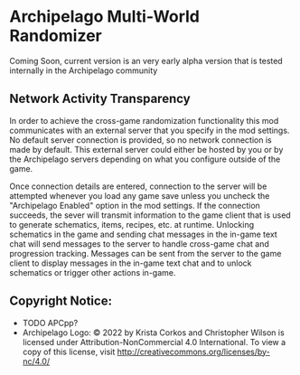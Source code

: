 # Archipelago Multi-World Randomizer

Coming Soon, current version is an very early alpha version that is tested internally in the Archipelago community

## Network Activity Transparency

In order to achieve the cross-game randomization functionality this mod communicates with an external server that you specify in the mod settings.
No default server connection is provided, so no network connection is made by default.
This external server could either be hosted by you or by the Archipelago servers depending on what you configure outside of the game.

Once connection details are entered, connection to the server will be attempted whenever you load any game save unless you uncheck the "Archipelago Enabled" option in the mod settings.
If the connection succeeds, the sever will transmit information to the game client that is used to generate schematics, items, recipes, etc. at runtime.
Unlocking schematics in the game and sending chat messages in the in-game text chat will send messages to the server to handle cross-game chat and progression tracking.
Messages can be sent from the server to the game client to display messages in the in-game text chat and to unlock schematics or trigger other actions in-game.

## Copyright Notice:

- TODO APCpp?
- Archipelago Logo: © 2022 by Krista Corkos and Christopher Wilson is licensed under Attribution-NonCommercial 4.0 International. To view a copy of this license, visit <http://creativecommons.org/licenses/by-nc/4.0/>
